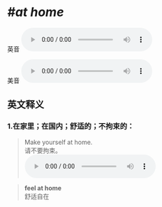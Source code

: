 # ***\#at home*** 
英音
<audio src="./media/at home1_AAC.aac" controls="controls"></audio>

美音
<audio src="./media/at home2_AAC.aac" controls="controls"></audio>



  

英文释义
---
### 1.**在家里；在国内；舒适的；不拘束的：**  

 > Make yourself at home.  
 > 请不要拘束。    
<audio src="./media/home-4.aac" controls="controls"></audio>

 > **feel at home**  
 > 舒适自在    


